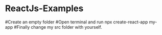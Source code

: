 # ReactJs-Examples
#Create an empty folder
#Open terminal and run npx create-react-app my-app
#Finally change my src folder with yourself.
